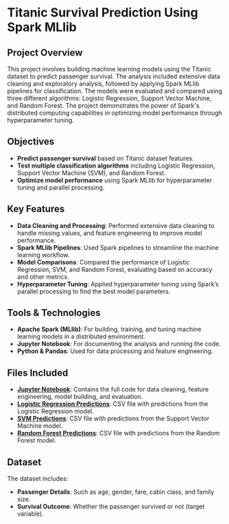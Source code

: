 # Titanic Survival Prediction Using Spark MLlib

## Project Overview
This project involves building machine learning models using the Titanic dataset to predict passenger survival. The analysis included extensive data cleaning and exploratory analysis, followed by applying Spark MLlib pipelines for classification. The models were evaluated and compared using three different algorithms: Logistic Regression, Support Vector Machine, and Random Forest. The project demonstrates the power of Spark's distributed computing capabilities in optimizing model performance through hyperparameter tuning.

## Objectives
- **Predict passenger survival** based on Titanic dataset features.
- **Test multiple classification algorithms** including Logistic Regression, Support Vector Machine (SVM), and Random Forest.
- **Optimize model performance** using Spark MLlib for hyperparameter tuning and parallel processing.

## Key Features
- **Data Cleaning and Processing**: Performed extensive data cleaning to handle missing values, and feature engineering to improve model performance.
- **Spark MLlib Pipelines**: Used Spark pipelines to streamline the machine learning workflow.
- **Model Comparisons**: Compared the performance of Logistic Regression, SVM, and Random Forest, evaluating based on accuracy and other metrics.
- **Hyperparameter Tuning**: Applied hyperparameter tuning using Spark’s parallel processing to find the best model parameters.

## Tools & Technologies
- **Apache Spark (MLlib)**: For building, training, and tuning machine learning models in a distributed environment.
- **Jupyter Notebook**: For documenting the analysis and running the code.
- **Python & Pandas**: Used for data processing and feature engineering.
  
## Files Included
- **[Jupyter Notebook](./Cloud_Cognitive_Max_Diego_Jacopo.ipynb)**: Contains the full code for data cleaning, feature engineering, model building, and evaluation.
- **[Logistic Regression Predictions](./predictions_logistic_regression_spark.csv)**: CSV file with predictions from the Logistic Regression model.
- **[SVM Predictions](./predictions_svm_spark.csv)**: CSV file with predictions from the Support Vector Machine model.
- **[Random Forest Predictions](./predictions_spark_random_forest_classifier.csv)**: CSV file with predictions from the Random Forest model.

## Dataset
The dataset includes:
- **Passenger Details**: Such as age, gender, fare, cabin class, and family size.
- **Survival Outcome**: Whether the passenger survived or not (target variable).
